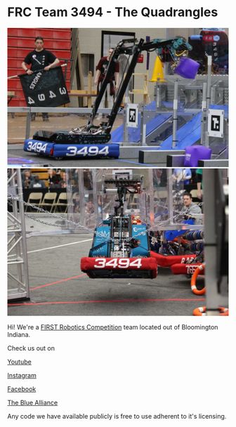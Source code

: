 # FRC Team 3494 - The Quadrangles

<p align="center">
    <img src="../Aegeon.jpg">
    <img src="../Cadenza.jpg">
</p>

Hi! We're a [FIRST Robotics Competition](https://www.firstinspires.org/robotics/frc) team located out of Bloomington Indiana.

Check us out on

[Youtube](https://www.youtube.com/@frc3494)

[Instagram](https://www.instagram.com/frc3494)

[Facebook](https://www.facebook.com/frc3494)

[The Blue Alliance](https://www.thebluealliance.com/team/3494)

Any code we have available publicly is free to use adherent to it's licensing.
